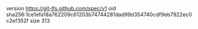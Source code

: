 version https://git-lfs.github.com/spec/v1
oid sha256:1ce1efa18a762209c61203b74744281dad99d354740cdf9eb7922ec0c2ef352f
size 313
